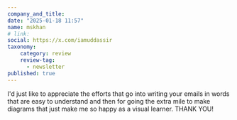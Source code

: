 ```yaml
---
company_and_title: 
date: "2025-01-18 11:57"
name: mskhan
# link:
social: https://x.com/iamuddassir
taxonomy:
    category: review
    review-tag:
      - newsletter
published: true
---
```


I'd just like to appreciate the efforts that go into writing your emails in words that are easy to understand and then for going the extra mile to make diagrams that just make me so happy as a visual learner. THANK YOU!
